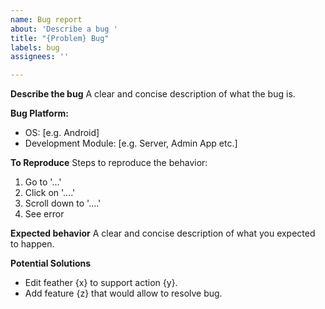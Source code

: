 ```yaml
---
name: Bug report
about: 'Describe a bug '
title: "{Problem} Bug"
labels: bug
assignees: ''

---
```


**Describe the bug**
A clear and concise description of what the bug is.

**Bug Platform:**
 - OS: [e.g. Android]
 - Development Module: [e.g. Server, Admin App etc.]

**To Reproduce**
Steps to reproduce the behavior:
1. Go to '...'
2. Click on '....'
3. Scroll down to '....'
4. See error

**Expected behavior**
A clear and concise description of what you expected to happen.

**Potential Solutions**
- Edit feather {x} to support action {y}.
- Add feature {z} that would allow to resolve bug.
